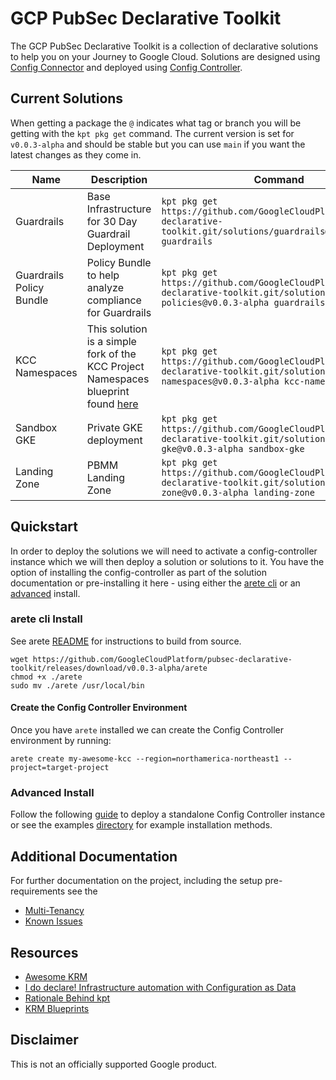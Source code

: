 # GCP PubSec Declarative Toolkit

The GCP PubSec Declarative Toolkit is a collection of declarative solutions to help you on your Journey to Google Cloud. Solutions are designed using [Config Connector](https://cloud.google.com/config-connector/docs/overview) and deployed using [Config Controller](https://cloud.google.com/anthos-config-management/docs/concepts/config-controller-overview).

## Current Solutions

When getting a package the `@` indicates what tag or branch you will be getting with the `kpt pkg get` command. The current version is set for `v0.0.3-alpha` and should be stable but you can use `main` if you want the latest changes as they come in.

| Name | Description | Command | link |
| --- | --- | --- | --- |
| Guardrails | Base Infrastructure for 30 Day Guardrail Deployment | ```kpt pkg get https://github.com/GoogleCloudPlatform/pubsec-declarative-toolkit.git/solutions/guardrails@v0.0.3-alpha guardrails``` | [link](https://github.com/GoogleCloudPlatform/pubsec-declarative-toolkit/tree/main/solutions/guardrails) |
| Guardrails Policy Bundle | Policy Bundle to help analyze compliance for Guardrails | ```kpt pkg get https://github.com/GoogleCloudPlatform/pubsec-declarative-toolkit.git/solutions/guardrails-policies@v0.0.3-alpha guardrails-policies``` | [link](https://github.com/GoogleCloudPlatform/pubsec-declarative-toolkit/tree/main/solutions/guardrails-policies) |
| KCC Namespaces | This solution is a simple fork of the KCC Project Namespaces blueprint found [here](https://cloud.google.com/anthos-config-management/docs/tutorials/project-namespace-blueprint) | ```kpt pkg get https://github.com/GoogleCloudPlatform/pubsec-declarative-toolkit.git/solutions/kcc-namespaces@v0.0.3-alpha kcc-namespaces``` | [link](https://github.com/GoogleCloudPlatform/pubsec-declarative-toolkit/tree/main/solutions/kcc-namespaces) |
| Sandbox GKE | Private GKE deployment | ```kpt pkg get https://github.com/GoogleCloudPlatform/pubsec-declarative-toolkit.git/solutions/sandbox-gke@v0.0.3-alpha sandbox-gke``` | [link](https://github.com/GoogleCloudPlatform/pubsec-declarative-toolkit/tree/main/solutions/sandbox-gke) |
| Landing Zone | PBMM Landing Zone | ```kpt pkg get https://github.com/GoogleCloudPlatform/pubsec-declarative-toolkit.git/solutions/landing-zone@v0.0.3-alpha landing-zone``` | [link](https://github.com/GoogleCloudPlatform/pubsec-declarative-toolkit/tree/main/solutions/landing-zone) |

## Quickstart

<!-- [![Open in Cloud Shell](https://gstatic.com/cloudssh/images/open-btn.svg)](https://ssh.cloud.google.com/cloudshell/editor?cloudshell_git_repo=https://github.com/GoogleCloudPlatform/pubsec-declarative-toolkit.git&cloudshell_workspace=.&cloudshell_tutorial=docs/cloudshell-tutorial.md) -->

In order to deploy the solutions we will need to activate a config-controller instance which we will then deploy a solution or solutions to it.  You have the option of installing the config-controller as part of the solution documentation or pre-installing it here - using either the [arete cli](#arete-cli-install) or an [advanced](#advanced-install) install.

### arete cli Install

See arete [README](./cli/README.md) for instructions to build from source.

```shell
wget https://github.com/GoogleCloudPlatform/pubsec-declarative-toolkit/releases/download/v0.0.3-alpha/arete
chmod +x ./arete
sudo mv ./arete /usr/local/bin
```

#### Create the Config Controller Environment

Once you have `arete` installed we can create the Config Controller environment by running:

```shell
arete create my-awesome-kcc --region=northamerica-northeast1 --project=target-project
```

### Advanced Install

Follow the following [guide](docs/advanced-install.md) to deploy a standalone Config Controller instance or see the examples [directory](examples/) for example installation methods.

## Additional Documentation

For further documentation on the project, including the setup pre-requirements see the

- [Multi-Tenancy](https://cloud.google.com/anthos-config-management/docs/tutorials/project-namespace-blueprint)
- [Known Issues](docs/issues.md)

## Resources

- [Awesome KRM](https://github.com/askmeegs/learn-krm)
- [I do declare! Infrastructure automation with Configuration as Data](https://cloud.google.com/blog/products/containers-kubernetes/understanding-configuration-as-data-in-kubernetes)
- [Rationale Behind kpt](https://kpt.dev/guides/rationale)
- [KRM Blueprints](https://github.com/GoogleCloudPlatform/blueprints)

## Disclaimer

This is not an officially supported Google product.
